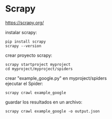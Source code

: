 # Scrapy

https://scrapy.org/

instalar scrapy:
```
pip install scrapy
scrapy --version
```

crear proyecto scrapy:
```
scrapy startproject myproject
cd myproject/myproject/spiders
```  
crear "example_google.py" en myproject/spiders  
ejecutar el Spider:
```
scrapy crawl example_google
```
guardar los resultados en un archivo:
```
scrapy crawl example_google -o output.json
```